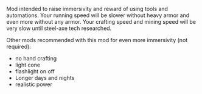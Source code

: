 Mod intended to raise immersivity and reward of using tools and automations.
Your running speed will be slower without heavy armor and even more without any armor.
Your crafting speed and mining speed will be very slow until steel-axe tech researched.

Other mods recommended with this mod for even more immersivity (not required):
- no hand crafting
- light cone
- flashlight on off
- Longer days and nights
- realistic power
